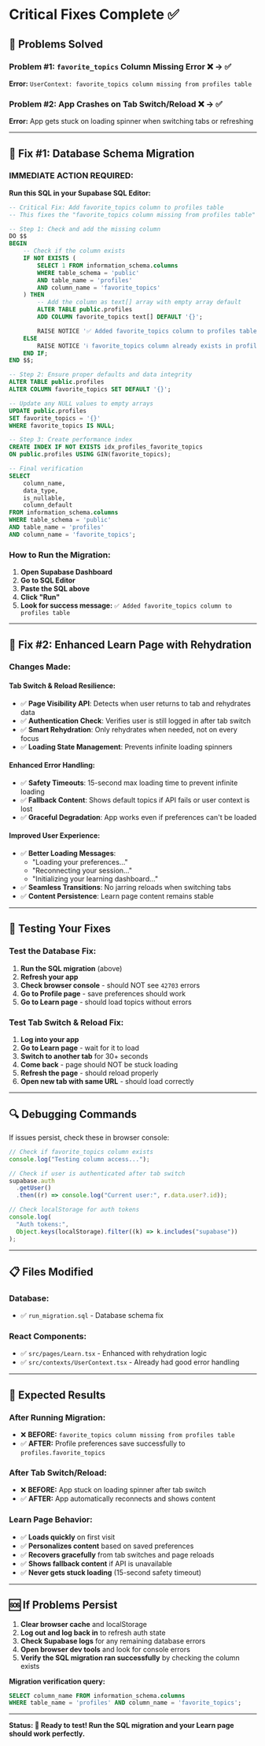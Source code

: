 # Critical Fixes Complete ✅

## 🎯 Problems Solved

### Problem #1: `favorite_topics` Column Missing Error ❌ → ✅

**Error:** `UserContext: favorite_topics column missing from profiles table`

### Problem #2: App Crashes on Tab Switch/Reload ❌ → ✅

**Error:** App gets stuck on loading spinner when switching tabs or refreshing

---

## 🚀 Fix #1: Database Schema Migration

### **IMMEDIATE ACTION REQUIRED:**

**Run this SQL in your Supabase SQL Editor:**

```sql
-- Critical Fix: Add favorite_topics column to profiles table
-- This fixes the "favorite_topics column missing from profiles table" error

-- Step 1: Check and add the missing column
DO $$
BEGIN
    -- Check if the column exists
    IF NOT EXISTS (
        SELECT 1 FROM information_schema.columns
        WHERE table_schema = 'public'
        AND table_name = 'profiles'
        AND column_name = 'favorite_topics'
    ) THEN
        -- Add the column as text[] array with empty array default
        ALTER TABLE public.profiles
        ADD COLUMN favorite_topics text[] DEFAULT '{}';

        RAISE NOTICE '✅ Added favorite_topics column to profiles table';
    ELSE
        RAISE NOTICE 'ℹ️ favorite_topics column already exists in profiles table';
    END IF;
END $$;

-- Step 2: Ensure proper defaults and data integrity
ALTER TABLE public.profiles
ALTER COLUMN favorite_topics SET DEFAULT '{}';

-- Update any NULL values to empty arrays
UPDATE public.profiles
SET favorite_topics = '{}'
WHERE favorite_topics IS NULL;

-- Step 3: Create performance index
CREATE INDEX IF NOT EXISTS idx_profiles_favorite_topics
ON public.profiles USING GIN(favorite_topics);

-- Final verification
SELECT
    column_name,
    data_type,
    is_nullable,
    column_default
FROM information_schema.columns
WHERE table_schema = 'public'
AND table_name = 'profiles'
AND column_name = 'favorite_topics';
```

### **How to Run the Migration:**

1. **Open Supabase Dashboard**
2. **Go to SQL Editor**
3. **Paste the SQL above**
4. **Click "Run"**
5. **Look for success message:** `✅ Added favorite_topics column to profiles table`

---

## 🔄 Fix #2: Enhanced Learn Page with Rehydration

### **Changes Made:**

#### **Tab Switch & Reload Resilience:**

- ✅ **Page Visibility API**: Detects when user returns to tab and rehydrates data
- ✅ **Authentication Check**: Verifies user is still logged in after tab switch
- ✅ **Smart Rehydration**: Only rehydrates when needed, not on every focus
- ✅ **Loading State Management**: Prevents infinite loading spinners

#### **Enhanced Error Handling:**

- ✅ **Safety Timeouts**: 15-second max loading time to prevent infinite loading
- ✅ **Fallback Content**: Shows default topics if API fails or user context is lost
- ✅ **Graceful Degradation**: App works even if preferences can't be loaded

#### **Improved User Experience:**

- ✅ **Better Loading Messages**:
  - "Loading your preferences..."
  - "Reconnecting your session..."
  - "Initializing your learning dashboard..."
- ✅ **Seamless Transitions**: No jarring reloads when switching tabs
- ✅ **Content Persistence**: Learn page content remains stable

---

## 🧪 Testing Your Fixes

### **Test the Database Fix:**

1. **Run the SQL migration** (above)
2. **Refresh your app**
3. **Check browser console** - should NOT see `42703` errors
4. **Go to Profile page** - save preferences should work
5. **Go to Learn page** - should load topics without errors

### **Test Tab Switch & Reload Fix:**

1. **Log into your app**
2. **Go to Learn page** - wait for it to load
3. **Switch to another tab** for 30+ seconds
4. **Come back** - page should NOT be stuck loading
5. **Refresh the page** - should reload properly
6. **Open new tab with same URL** - should load correctly

---

## 🔍 Debugging Commands

If issues persist, check these in browser console:

```javascript
// Check if favorite_topics column exists
console.log("Testing column access...");

// Check if user is authenticated after tab switch
supabase.auth
  .getUser()
  .then((r) => console.log("Current user:", r.data.user?.id));

// Check localStorage for auth tokens
console.log(
  "Auth tokens:",
  Object.keys(localStorage).filter((k) => k.includes("supabase"))
);
```

---

## 📋 Files Modified

### **Database:**

- ✅ `run_migration.sql` - Database schema fix

### **React Components:**

- ✅ `src/pages/Learn.tsx` - Enhanced with rehydration logic
- ✅ `src/contexts/UserContext.tsx` - Already had good error handling

---

## 🎉 Expected Results

### **After Running Migration:**

- ❌ **BEFORE:** `favorite_topics column missing from profiles table`
- ✅ **AFTER:** Profile preferences save successfully to `profiles.favorite_topics`

### **After Tab Switch/Reload:**

- ❌ **BEFORE:** App stuck on loading spinner after tab switch
- ✅ **AFTER:** App automatically reconnects and shows content

### **Learn Page Behavior:**

- ✅ **Loads quickly** on first visit
- ✅ **Personalizes content** based on saved preferences
- ✅ **Recovers gracefully** from tab switches and page reloads
- ✅ **Shows fallback content** if API is unavailable
- ✅ **Never gets stuck loading** (15-second safety timeout)

---

## 🆘 If Problems Persist

1. **Clear browser cache** and localStorage
2. **Log out and log back in** to refresh auth state
3. **Check Supabase logs** for any remaining database errors
4. **Open browser dev tools** and look for console errors
5. **Verify the SQL migration ran successfully** by checking the column exists

**Migration verification query:**

```sql
SELECT column_name FROM information_schema.columns
WHERE table_name = 'profiles' AND column_name = 'favorite_topics';
```

---

**Status: 🎯 Ready to test! Run the SQL migration and your Learn page should work perfectly.**
